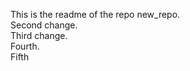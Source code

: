 This is the readme of the repo new_repo.  
Second change.  
Third change.  
Fourth.  
Fifth  
<felo>